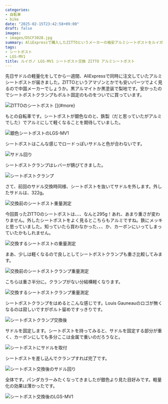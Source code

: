 ```yaml
---
categories:
- 自転車
- bike
date: "2025-02-15T23:42:58+09:00"
draft: false
images: 
- images/DSCF3028.jpg
summary: AliExpressで購入したZITTOというメーカーの格安アルミシートポストをルイガノLGS-MV1に取付けました。
tags:
- シートポスト
- LGS-MV1
title: ルイガノ LGS-MV1 シートポスト交換 ZITTO アルミシートポスト
---
```


先日サドルの軽量化をしてから一週間、AliExpressで同時に注文していたアルミシートポストが届きました。ZITTOというアマゾンとかでも安いパーツでよく見るので中国メーカーでしょうか。黒アルマイトか黒塗装で梨地です。安かったのでシートポストクランプもボルト固定のものをついでに買っています。

![ZITTOのシートポスト](./images/DSCF3018.jpg) []{#more}

もとの自転車です。シートポストが銀色なのと、鉄製（だと思っていたがアルミでした）でアルミにして軽くなることを期待していました。

![銀色シートポストのLGS-MV1](./images/DSCF3015.JPG)

シートポストはこんな感じでロードっぽいサドルと色が合わないです。

![サドル回り](./images/DSCF3017.jpg)

シートポストクランプはレバーが錆びてきました。

![シートポストクランプ](./images/DSCF3020.JPG)

さて、前回のサドル交換時同様、シートポストを抜いてサドルを外します。外したサドルは、322g。

![交換前のシートポスト重量測定](./images/DSCF3021.jpg)

今回買ったZITTOのシートポストは、、、なんと295g！あれ、あまり重さが変わりません。外したシートポストをよく見るとこちらもアルミですね。鉄にメッキと思っていました。知っていたら買わなかった、、、か、カーボンにいってしまっていたかもしれません。

![交換するシートポストの重量測定](./images/DSCF3022.jpg)

まあ、少しは軽くなるので良しとしてシートポストクランプも重さ比較してみます。

![交換前のシートポストクランプ重量測定](./images/DSCF3023.jpg)

こちらは重さ半分に。クランプがない分結構軽くなります。

![交換するシートポストクランプ重量測定](./images/DSCF3024.jpg)

シートポストクランプをはめるとこんな感じです。Louis
Gauneauのロゴが無くなるのは寂しいですがボルト留めですっきりです。

![シートポストクランプ交換後](./images/DSCF3025.jpg)

サドルを固定します。シートポストを持ってみると、サドルを固定する部分が重く、カーボンにしても多分ここは金属で重いのだろうなと。

![シートポストにサドルを取付](./images/DSCF3027.jpg)

シートポストを差し込んでクランプすれば完了です。

![シートポスト交換後のサドル回り](./images/DSCF3028.jpg)

全体です。パンダカラーみたくなってきましたが銀色より見た目好みです。軽量化の効果は薄かったです。

![シートポスト交換後のLGS-MV1](./images/DSCF3029.jpg)
